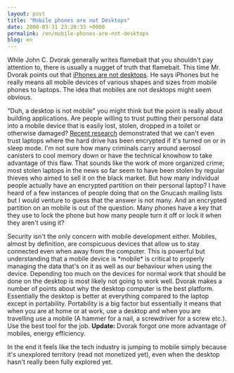 ```yaml
---
layout: post
title: "Mobile phones are not Desktops"
date: 2008-03-31 23:28:33 +0000
permalink: /en/mobile-phones-are-not-desktops
blog: en
---
```


<p>While John C. Dvorak generally writes flamebait that you shouldn't pay attention to, there is usually a nugget of truth that flamebait. This time Mr. Dvorak points out that <a href="http://www.pcmag.com/article2/0,2817,2278808,00.asp">iPhones are not desktops</a>. He says iPhones but he really means all mobile devices of various shapes and sizes from mobile phones to laptops. The idea that mobiles are not desktops might seem obvious.</p><p> &quot;Duh, a desktop is not mobile&quot; you might think but the point is really about building applications. Are people willing to trust putting their personal data into a mobile device that is easily lost, stolen, dropped in a toilet or otherwise damaged? <a href="http://news.bbc.co.uk/2/hi/technology/7275407.stm">Recent research</a> demonstrated that we can't even trust laptops where the hard drive has been encrypted if it's turned on or in sleep mode. I'm not sure how many criminals carry around aerosol canisters to cool memory down or have the technical knowhow to take advantage of this flaw. That sounds like the work of more organized crime; most stolen laptops in the news so far seem to have been stolen by regular thieves who aimed to sell it on the black market. But how many individual people actually have an encrypted partition on their personal laptop? I have heard of a few instances of people doing that on the Gnucash mailing lists but I would venture to guess that the answer is not many. And an encrypted partition on an mobile is out of the question. Many phones have a key that they use to lock the phone but how many people turn it off or lock it when they aren't using it? </p><p>Security isn't the only concern with mobile development either. Mobiles, almost by definition, are conspicuous devices that allow us to stay connected even when away from the computer. This is powerful but understanding that a mobile device is *mobile* is critical to properly managing the data that's on it as well as our behaviour when using the device. Depending too much on the devices for normal work that should be done on the desktop is most likely not going to work well. Dvorak makes a number of points about why the desktop computer is the best platform. Essentially the desktop is better at everything compared to the laptop except in portability. Portability is a big factor but essentially it means that when you are at home or at work, use a desktop and when you are travelling use a mobile (A hammer for a nail, a screwdriver for a screw etc.). Use the best tool for the job. <strong>Update: </strong>Dvorak forgot one more advantage of mobiles, energy efficiency. </p><p>In the end it feels like the tech industry is jumping to mobile simply because it's unexplored territory (read not monetized yet), even when the desktop hasn't really been fully explored yet. </p>